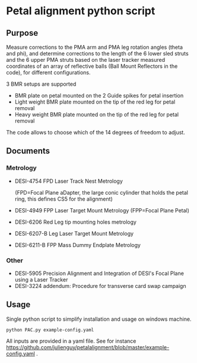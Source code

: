 # Petal alignment python script

## Purpose

Measure corrections to the PMA arm and PMA leg rotation angles (theta and phi), and
determine corrections to the length of the 6 lower sled struts and the 6 upper PMA struts based on the laser tracker measured coordinates
of an array of reflective balls (Ball Mount Reflectors in the code), for different configurations.

3 BMR setups are supported

* BMR plate on petal mounted on the 2 Guide spikes for petal insertion
* Light weight BMR plate mounted on the tip of the red leg for petal removal
* Heavy weight BMR plate mounted on the tip of the red leg for petal removal

The code allows to choose which of the 14 degrees of freedom to adjust.

## Documents
### Metrology
 * DESI-4754 FPD Laser Track Nest Metrology

      (FPD=Focal Plane aDapter, the large conic cylinder that holds the petal ring, this defines CS5 for the alignment)

 * DESI-4949 FPP Laser Target Mount Metrology (FPP=Focal Plane Petal)
 * DESI-6206 Red Leg tip mounting holes metrology
 * DESI-6207-B Leg Laser Target Mount Metrology
 * DESI-6211-B FPP Mass Dummy Endplate Metrology
### Other
 * DESI-5905 Precision Alignment and Integration of DESI's Focal Plane using a Laser Tracker
 * DESI-3224 addendum: Procedure for transverse card swap campaign

## Usage

Single python script to simplify installation and usage on windows machine.

```python PAC.py example-config.yaml```

All inputs are provided in a yaml file. See for instance https://github.com/julienguy/petalalignment/blob/master/example-config.yaml .
